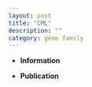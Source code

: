 ```yaml
---
layout: post
title: "CML"
description: ""
category: gene family
---
```


* **Information**  

* **Publication**  


